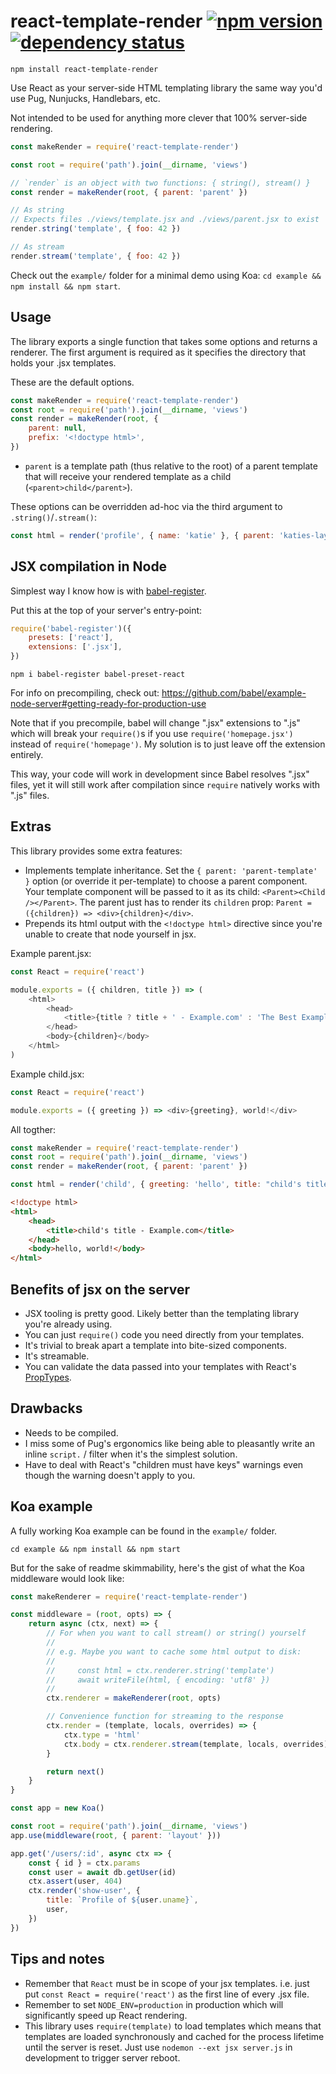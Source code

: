 # react-template-render [![npm version](https://badge.fury.io/js/react-template-render.svg)](https://badge.fury.io/js/react-template-render) [![dependency status](https://david-dm.org/danneu/react-template-render.svg)](https://david-dm.org/danneu/react-template-render)

    npm install react-template-render

Use React as your server-side HTML templating library the same way you'd use Pug, Nunjucks, Handlebars, etc.

Not intended to be used for anything more clever that 100% server-side rendering.

```javascript
const makeRender = require('react-template-render')

const root = require('path').join(__dirname, 'views')

// `render` is an object with two functions: { string(), stream() }
const render = makeRender(root, { parent: 'parent' })

// As string
// Expects files ./views/template.jsx and ./views/parent.jsx to exist
render.string('template', { foo: 42 })

// As stream
render.stream('template', { foo: 42 })
```

Check out the `example/` folder for a minimal demo using Koa: `cd example && npm install && npm start`.

## Usage

The library exports a single function that takes some options and returns a renderer. The first argument is required as
it specifies the directory that holds your .jsx templates.

These are the default options.

```javascript
const makeRender = require('react-template-render')
const root = require('path').join(__dirname, 'views')
const render = makeRender(root, {
    parent: null,
    prefix: '<!doctype html>',
})
```

* `parent` is a template path (thus relative to the root) of a parent template that will receive your rendered template
  as a child (`<parent>child</parent>`).

These options can be overridden ad-hoc via the third argument to `.string()`/`.stream()`:

```javascript
const html = render('profile', { name: 'katie' }, { parent: 'katies-layout' })
```

## JSX compilation in Node

Simplest way I know how is with [babel-register](https://babeljs.io/docs/usage/babel-register/).

Put this at the top of your server's entry-point:

```javascript
require('babel-register')({
    presets: ['react'],
    extensions: ['.jsx'],
})
```

    npm i babel-register babel-preset-react

For info on precompiling, check out: https://github.com/babel/example-node-server#getting-ready-for-production-use

Note that if you precompile, babel will change ".jsx" extensions to ".js" which will break your `require()`s if you use
`require('homepage.jsx')` instead of `require('homepage')`. My solution is to just leave off the extension entirely.

This way, your code will work in development since Babel resolves ".jsx" files, yet it will still work after compilation
since `require` natively works with ".js" files.

## Extras

This library provides some extra features:

* Implements template inheritance. Set the `{ parent: 'parent-template' }` option (or override it per-template) to
  choose a parent component. Your template component will be passed to it as its child: `<Parent><Child /></Parent>`.
  The parent just has to render its `children` prop: `Parent = ({children}) => <div>{children}</div>`.
* Prepends its html output with the `<!doctype html>` directive since you're unable to create that node yourself in jsx.

Example parent.jsx:

```javascript
const React = require('react')

module.exports = ({ children, title }) => (
    <html>
        <head>
            <title>{title ? title + ' - Example.com' : 'The Best Example - Example.com'}</title>
        </head>
        <body>{children}</body>
    </html>
)
```

Example child.jsx:

```javascript
const React = require('react')

module.exports = ({ greeting }) => <div>{greeting}, world!</div>
```

All togther:

```javascript
const makeRender = require('react-template-render')
const root = require('path').join(__dirname, 'views')
const render = makeRender(root, { parent: 'parent' })

const html = render('child', { greeting: 'hello', title: "child's title" })
```

```html
<!doctype html>
<html>
    <head>
        <title>child's title - Example.com</title>
    </head>
    <body>hello, world!</body>
</html>
```

## Benefits of jsx on the server

* JSX tooling is pretty good. Likely better than the templating library you're already using.
* You can just `require()` code you need directly from your templates.
* It's trivial to break apart a template into bite-sized components.
* It's streamable.
* You can validate the data passed into your templates with React's
  [PropTypes](https://reactjs.org/docs/typechecking-with-proptypes.html).

## Drawbacks

* Needs to be compiled.
* I miss some of Pug's ergonomics like being able to pleasantly write an inline `script.` / filter when it's the
  simplest solution.
* Have to deal with React's "children must have keys" warnings even though the warning doesn't apply to you.

## Koa example

A fully working Koa example can be found in the `example/` folder.

    cd example && npm install && npm start

But for the sake of readme skimmability, here's the gist of what the Koa middleware would look like:

```javascript
const makeRenderer = require('react-template-render')

const middleware = (root, opts) => {
    return async (ctx, next) => {
        // For when you want to call stream() or string() yourself
        //
        // e.g. Maybe you want to cache some html output to disk:
        //
        //     const html = ctx.renderer.string('template')
        //     await writeFile(html, { encoding: 'utf8' })
        //
        ctx.renderer = makeRenderer(root, opts)

        // Convenience function for streaming to the response
        ctx.render = (template, locals, overrides) => {
            ctx.type = 'html'
            ctx.body = ctx.renderer.stream(template, locals, overrides)
        }

        return next()
    }
}

const app = new Koa()

const root = require('path').join(__dirname, 'views')
app.use(middleware(root, { parent: 'layout' }))

app.get('/users/:id', async ctx => {
    const { id } = ctx.params
    const user = await db.getUser(id)
    ctx.assert(user, 404)
    ctx.render('show-user', {
        title: `Profile of ${user.uname}`,
        user,
    })
})
```

## Tips and notes

* Remember that `React` must be in scope of your jsx templates. i.e. just put `const React = require('react')` as the
  first line of every .jsx file.
* Remember to set `NODE_ENV=production` in production which will significantly speed up React rendering.
* This library uses `require(template)` to load templates which means that templates are loaded synchronously and cached
  for the process lifetime until the server is reset. Just use `nodemon --ext jsx server.js` in development to trigger
  server reboot.
